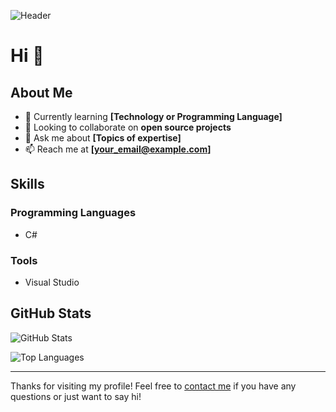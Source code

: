 <!-- Header with cover image -->
![Header](https://yourimageurl.com/header.png)

# Hi 👋

## About Me

- 🌱 Currently learning **[Technology or Programming Language]**
- 👯 Looking to collaborate on **open source projects**
- 💬 Ask me about **[Topics of expertise]**
- 📫 Reach me at **[your_email@example.com]**

## Skills

### Programming Languages
- C#

### Tools
- Visual Studio

## GitHub Stats

![GitHub Stats](https://github-readme-stats.vercel.app/api?username=your_username&show_icons=true&hide_border=true&theme=radical)

![Top Languages](https://github-readme-stats.vercel.app/api/top-langs/?username=your_username&layout=compact&hide_border=true&theme=radical)

---

Thanks for visiting my profile! Feel free to [contact me](mailto:your_email@example.com) if you have any questions or just want to say hi!

